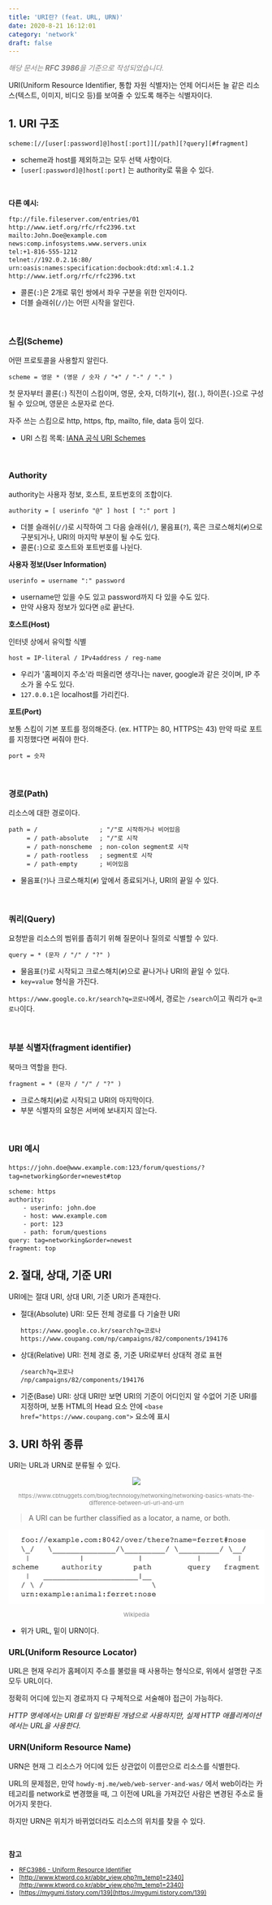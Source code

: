 ```yaml
---
title: 'URI란? (feat. URL, URN)'
date: 2020-8-21 16:12:01
category: 'network'
draft: false
---
```


<p style="color: gray; font-style: italic">해당 문서는 <span style="font-weight: bold;">RFC 3986</span>을 기준으로 작성되었습니다.</p>

URI(Uniform Resource Identifier, 통합 자원 식별자)는 언제 어디서든 늘 같은 리소스(텍스트, 이미지, 비디오 등)를 보여줄 수 있도록 해주는 식별자이다.

## 1. URI 구조

```shell
scheme:[//[user[:password]@]host[:port]][/path][?query][#fragment]
```

- scheme과 host를 제외하고는 모두 선택 사항이다.
- `[user[:password]@]host[:port]` 는 authority로 묶을 수 있다.

<br />

**다른 예시:**

```
ftp://file.fileserver.com/entries/01
http://www.ietf.org/rfc/rfc2396.txt
mailto:John.Doe@example.com
news:comp.infosystems.www.servers.unix
tel:+1-816-555-1212
telnet://192.0.2.16:80/
urn:oasis:names:specification:docbook:dtd:xml:4.1.2
http://www.ietf.org/rfc/rfc2396.txt
```

- 콜론(`:`)은 2개로 묶인 쌍에서 좌우 구분을 위한 인자이다.
- 더블 슬래쉬(`//`)는 어떤 시작을 알린다.

<br />

### 스킴(Scheme)

어떤 프로토콜을 사용할지 알린다.

```shell
scheme = 영문 * (영문 / 숫자 / "+" / "-" / "." )
```

첫 문자부터 콜론(`:`) 직전이 스킴이며, 영문, 숫자, 더하기(`+`), 점(`.`), 하이픈(`-`)으로 구성될 수 있으며, 영문은 소문자로 쓴다.

자주 쓰는 스킴으로 http, https, ftp, mailto, file, data 등이 있다.

- URI 스킴 목록: [IANA 공식 URI Schemes](http://www.iana.org/assignments/uri-schemes/uri-schemes.xhtml)

<br />

### Authority

authority는 사용자 정보, 호스트, 포트번호의 조합이다.

```
authority = [ userinfo "@" ] host [ ":" port ]
```

- 더블 슬래쉬(`//`)로 시작하여 그 다음 슬래쉬(`/`), 물음표(`?`), 혹은 크로스해치(`#`)으로 구분되거나, URI의 마지막 부분이 될 수도 있다.
- 콜론(`:`)으로 호스트와 포트번호를 나뉜다.

**사용자 정보(User Information)**

```
userinfo = username ":" password
```

- username만 있을 수도 있고 password까지 다 있을 수도 있다.
- 만약 사용자 정보가 있다면 `@`로 끝난다.

**호스트(Host)**

인터넷 상에서 유익할 식별

```
host = IP-literal / IPv4address / reg-name
```

- 우리가 '홈페이지 주소'라 떠올리면 생각나는 naver, google과 같은 것이며, IP 주소가 올 수도 있다.
- `127.0.0.1`은 localhost를 가리킨다.

**포트(Port)**

보통 스킴이 기본 포트를 정의해준다. (ex. HTTP는 80, HTTPS는 43) 만약 따로 포트를 지정했다면 써줘야 한다.

```
port = 숫자
```

<br />

### 경로(Path)

리소스에 대한 경로이다.

```
path = /                 ; "/"로 시작하거나 비어있음
     = / path-absolute   ; "/"로 시작
     = / path-nonscheme  ; non-colon segment로 시작
     = / path-rootless   ; segment로 시작
     = / path-empty      ; 비어있음
```

- 물음표(`?`)나 크로스해치(`#`) 앞에서 종료되거나, URI의 끝일 수 있다.

<br />

### 쿼리(Query)

요청받을 리소스의 범위를 좁히기 위해 질문이나 질의로 식별할 수 있다.

```shell
query = * (문자 / "/" / "?" )
```

- 물음표(`?`)로 시작되고 크로스해치(`#`)으로 끝나거나 URI의 끝일 수 있다.
- `key=value` 형식을 가진다.

`https://www.google.co.kr/search?q=코로나`에서, 경로는 `/search`이고 쿼리가 `q=코로나`이다.

<br />

### 부분 식별자(fragment identifier)

북마크 역할을 한다.

```shell
fragment = * (문자 / "/" / "?" )
```

- 크로스해치(`#`)로 시작되고 URI의 마지막이다.
- 부분 식별자의 요청은 서버에 보내지지 않는다.

<br />

### URI 예시

`https://john.doe@www.example.com:123/forum/questions/?tag=networking&order=newest#top`

```
scheme: https
authority:
	- userinfo: john.doe
	- host: www.example.com
	- port: 123
	- path: forum/questions
query: tag=networking&order=newest
fragment: top
```

## 2. 절대, 상대, 기준 URI

URI에는 절대 URI, 상대 URI, 기준 URI가 존재한다.

- 절대(Absolute) URI: 모든 전체 경로를 다 기술한 URI

  ```
  https://www.google.co.kr/search?q=코로나
  https://www.coupang.com/np/campaigns/82/components/194176
  ```

- 상대(Relative) URI: 전체 경로 중, 기준 URI로부터 상대적 경로 표현

  ```
  /search?q=코로나
  /np/campaigns/82/components/194176
  ```

- 기준(Base) URI: 상대 URI만 보면 URI의 기준이 어디인지 알 수없어 기준 URI를 지정하며, 보통 HTML의 Head 요소 안에 `<base href="https://www.coupang.com">` 요소에 표시

## 3. URI 하위 종류

URI는 URL과 URN로 분류될 수 있다.

<div style="text-align: center; "><img src="https://www.cbtnuggets.com/blog/wp-content/uploads/2018/11/URI-URL-URN@2x.png" style="width: 300px">
<p style="font-size: 11px; color: gray;">https://www.cbtnuggets.com/blog/technology/networking/networking-basics-whats-the-difference-between-uri-url-and-urn</p></div>

> A URI can be further classified as a locator, a name, or both.

<div style="text-align: center;"><img src="./images/uri-url-urn.png">
<p style="font-size: 11px; color: gray;">Wikipedia</p></div>

- 위가 URL, 밑이 URN이다.

### URL(Uniform Resource Locator)

URL은 현재 우리가 홈페이지 주소를 불렀을 때 사용하는 형식으로, 위에서 설명한 구조 모두 URL이다.

정확히 어디에 있는지 경로까지 다 구체적으로 서술해야 접근이 가능하다.

_HTTP 명세에서는 URI를 더 일반화된 개념으로 사용하지만, 실제 HTTP 애플리케이션에서는 URL을 사용한다._

### URN(Uniform Resource Name)

URN은 현재 그 리소스가 어디에 있든 상관없이 이름만으로 리소스를 식별한다.

URL의 문제점은, 만약 `howdy-mj.me/web/web-server-and-was/` 에서 web이라는 카테고리를 network로 변경했을 때, 그 이전에 URL을 가져갔던 사람은 변경된 주소로 들어가지 못한다.

하지만 URN은 위치가 바뀌었더라도 리소스의 위치를 찾을 수 있다.

<br />

**참고**

<div style="font-size: 12px;">

- [RFC3986 - Uniform Resource Identifier](https://tools.ietf.org/pdf/rfc3986.pdf)
- [http://www.ktword.co.kr/abbr_view.php?m_temp1=2340](http://www.ktword.co.kr/abbr_view.php?m_temp1=2340)
- [https://mygumi.tistory.com/139](https://mygumi.tistory.com/139)

</div>

